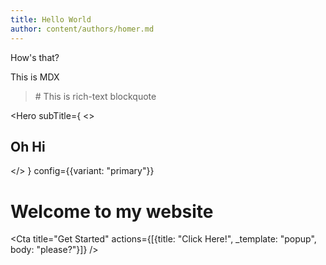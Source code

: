 ```yaml
---
title: Hello World
author: content/authors/homer.md
---
```


How's that?

This is MDX

<Cta title="ok"/>

<BlockQuote
  author="Homer"
  categories={["health"]}
>
  # This is rich-text blockquote
</BlockQuote>

<Hero
  subTitle={
<>
## Oh Hi

<Cta title="Get Started"/>

</>
}
  config={{variant: "primary"}}
>
  # Welcome to my website

  <Cta
    title="Get Started"
    actions={[{title: "Click Here!", _template: "popup", body: "please?"}]}
  />
</Hero>
